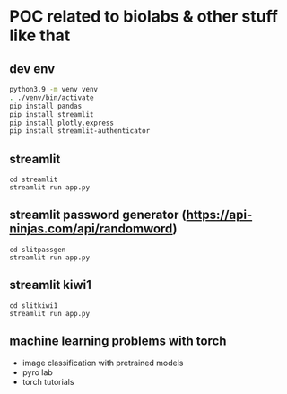 # POC related to biolabs & other stuff like that

## dev env

```bash
python3.9 -m venv venv
. ./venv/bin/activate
pip install pandas
pip install streamlit
pip install plotly.express
pip install streamlit-authenticator
```

## streamlit
```
cd streamlit
streamlit run app.py
```

## streamlit password generator (https://api-ninjas.com/api/randomword)

```
cd slitpassgen
streamlit run app.py
```

## streamlit kiwi1

```
cd slitkiwi1
streamlit run app.py
```

## machine learning problems with torch
* image classification with pretrained models
* pyro lab
* torch tutorials

